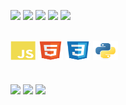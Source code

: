 
![](http://github-profile-summary-cards.vercel.app/api/cards/profile-details?username=LisboaAnt&theme=github_dark)
![](http://github-profile-summary-cards.vercel.app/api/cards/repos-per-language?username=LisboaAnt&theme=github_dark)
![](http://github-profile-summary-cards.vercel.app/api/cards/stats?username=LisboaAnt&theme=github_dark)
![](http://github-profile-summary-cards.vercel.app/api/cards/productive-time?username=LisboaAnt&theme=github_dark&utcOffset=-3)
![](http://github-profile-summary-cards.vercel.app/api/cards/most-commit-language?username=LisboaAnt&theme=github_dark)

<div style="display: inline_block"><br>
  <img align="center" alt="Lisboa-Js" height="30" width="40" src="https://raw.githubusercontent.com/devicons/devicon/master/icons/javascript/javascript-plain.svg">
  <img align="center" alt="Lisboa-HTML" height="30" width="40" src="https://raw.githubusercontent.com/devicons/devicon/master/icons/html5/html5-original.svg">
  <img align="center" alt="Lisboa-CSS" height="30" width="40" src="https://raw.githubusercontent.com/devicons/devicon/master/icons/css3/css3-original.svg">
  <img align="center" alt="Lisboa-Python" height="30" width="40" src="https://raw.githubusercontent.com/devicons/devicon/master/icons/python/python-original.svg">
</div>
  
  #
 
<div> 
  <a href="https://instagram.com/antoniolis_boa" target="_blank"><img src="https://img.shields.io/badge/-Instagram-%23E4405F?style=for-the-badge&logo=instagram&logoColor=white" target="_blank"></a>
  <a href = "mailto:antoniol.carvalho49@gmail.com"><img src="https://img.shields.io/badge/-Gmail-%23333?style=for-the-badge&logo=gmail&logoColor=white" target="_blank"></a>
  <a href="https://www.linkedin.com/in/antonio-lisboa-de-carvalho-b5a5a4194/" target="_blank"><img src="https://img.shields.io/badge/-LinkedIn-%230077B5?style=for-the-badge&logo=linkedin&logoColor=white" target="_blank"></a> 
 
</div>
